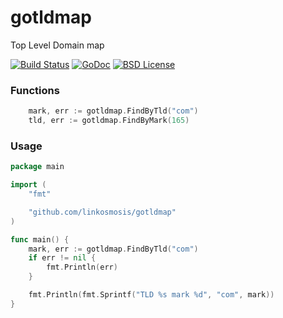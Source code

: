 # gotldmap
Top Level Domain map

[![Build Status](https://travis-ci.org/linkosmosis/gotldmap.svg)](https://travis-ci.org/linkosmosis/gotldmap)
[![GoDoc](http://godoc.org/github.com/linkosmosis/gotldmap?status.svg)](http://godoc.org/github.com/linkosmosis/gotldmap)
[![BSD License](http://img.shields.io/badge/license-BSD-blue.svg)](http://opensource.org/licenses/BSD-3-Clause)

### Functions
```go
	mark, err := gotldmap.FindByTld("com")
	tld, err := gotldmap.FindByMark(165)
```


### Usage
```go
package main

import (
	"fmt"

	"github.com/linkosmosis/gotldmap"
)

func main() {
	mark, err := gotldmap.FindByTld("com")
	if err != nil {
		fmt.Println(err)
	}

	fmt.Println(fmt.Sprintf("TLD %s mark %d", "com", mark))
}
```
